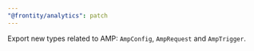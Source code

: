 ```yaml
---
"@frontity/analytics": patch
---
```


Export new types related to AMP: `AmpConfig`, `AmpRequest` and `AmpTrigger`.
